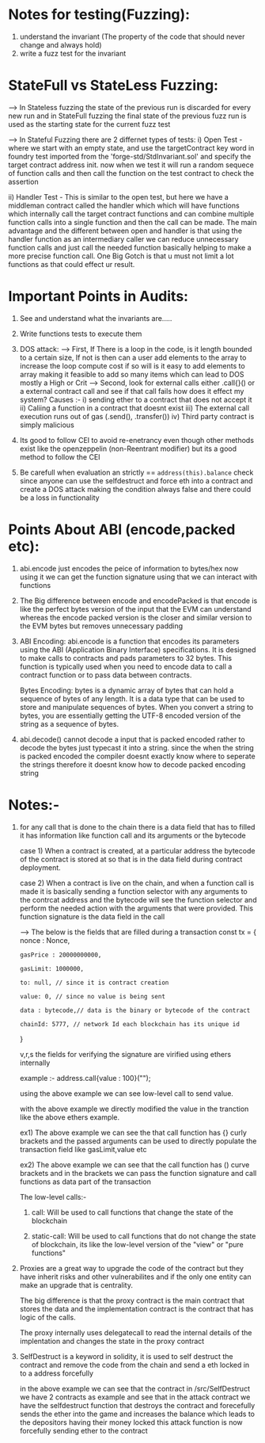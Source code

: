 # Notes for testing(Fuzzing):

1. understand the invariant (The property of the code that should never change and always hold)
2. write a fuzz test for the invariant


# StateFull vs StateLess Fuzzing:

--> In Stateless fuzzing the state of the previous run is discarded for every new run and in StateFull fuzzing the final state of the previous fuzz run is used as the starting state for the current fuzz test

--> In Stateful Fuzzing there are 2 differnet types  of tests:
   i) Open Test - where we start with an empty state, and use the targetContract key word in foundry test imported from the 'forge-std/StdInvariant.sol' and specify the target contract address init. now when we test it will run a random sequece of function calls and then call the function on the test contract to check the assertion 

   ii) Handler Test - This is similar to the open test, but here we have a middleman contract called the handler which which will have functions which internally call the target contract functions and can combine multiple function calls into a single function and then the call can be made. The main advantage and the different between open and handler is that using the handler function as an intermediary caller we can reduce unnecessary function calls and just call the needed function basically helping to make a more precise function call. One Big Gotch is that u must not limit a lot functions as that could effect ur result.

   



# Important Points in Audits:

1. See and understand what the invariants are.....
2. Write functions tests to execute them

3. DOS attack:
   --> First, If There is a loop in the code, is it length bounded to a certain size, If not is then can a user add elements to the array to increase the loop compute cost if so will is it easy to add elements to array making it feasible to add so many items which can lead to DOS
   mostly a High or Crit
   --> Second, look for external calls either .call{}() or a external contract call and see if that call fails how does it effect my system?
   Causes :- i) sending ether to a contract that does not accept it
            ii) Caliing a function in a contract that doesnt exist
           iii) The external call execution runs out of gas (.send(), .transfer())
            iv) Third party contract is simply malicious


4. Its good to follow CEI to avoid re-enetrancy even though other methods exist like the   openzeppelin  (non-Reentrant modifier) but its a good method to follow the CEI 

5. Be carefull when evaluation an strictly == `address(this).balance` check since anyone can use the selfdestruct and force eth into a contract and create a DOS attack making the condition always false and there could be a loss in functionality



# Points About ABI (encode,packed etc):

1. abi.encode just encodes the peice of information to bytes/hex
   now using it we can get the function signature using that we can interact with functions

2. The Big difference between encode and encodePacked is that encode is like
   the perfect bytes version of the input that the EVM can understand whereas the
   encode packed version is the closer and similar version to the EVM bytes but
   removes unnecessary padding

3. ABI Encoding:
   abi.encode is a function that encodes its parameters using the ABI (Application Binary Interface) specifications. It is designed to make calls to contracts and pads parameters to 32 bytes. This function is typically used when you need to encode data to call a contract function or to pass data between contracts.

   Bytes Encoding:
   bytes is a dynamic array of bytes that can hold a sequence of bytes of any length. It is a data type that can be used to store and manipulate sequences of bytes. When you convert a string to bytes, you are essentially getting the UTF-8 encoded version of the string as a sequence of bytes.

4. abi.decode() cannot decode a input that is packed encoded rather to decode the
   bytes just typecast it into a string. since the when the string is
   packed encoded the compiler doesnt exactly know where to seperate the strings
   therefore it doesnt know how to decode packed encoding string



# Notes:-

1.  for any call that is done to the chain there is a data field that has to filled
    it has information like function call and its arguments or the bytecode

    case 1)
    When a contract is created, at a particular address the bytecode of the contract is
    stored at so that is in the data field during contract deployment.

    case 2)
    When a contract is live on the chain, and when a function call is made it is
    basically sending a function selector with any arguments to the contrcat address
    and the bytecode will see the function selector and perform the needed action
    with the arguments that were provided. This function signature is the data field
    in the call

    --> The below is the fields that are filled during a transaction
    const tx = {
        nonce : Nonce,

        gasPrice : 20000000000,

        gasLimit: 1000000,

        to: null, // since it is contract creation

        value: 0, // since no value is being sent

        data : bytecode,// data is the binary or bytecode of the contract

        chainId: 5777, // network Id each blockchain has its unique id

    }

    v,r,s the fields for verifying the signature are virified using ethers internally

    example :- address.call{value : 100}("");

    using the above example we can see low-level call to send value.

    with the above example we directly modified the value in the tranction like the above ethers example.

    ex1) The above example we can see the that call function has {} curly brackets and
    the passed arguments can be used to directly populate the transaction field
    like gasLimit,value etc

    ex2) The above example we can see that the call function has () curve brackets and
    in the brackets we can pass the function signature and call functions as data part of the transaction

    The low-level calls:-

    1. call: Will be used to call functions that change the state of the blockchain

    2. static-call: Will be used to call functions that do not change the state of blockchain, its like the low-level version of the "view" or "pure functions"

1.  Proxies are a great way to upgrade the code of the contract but they have inherit risks and other
    vulnerabilites and if the only one entity can make an upgrade that is centrality.

    The big difference is that the proxy contract is the main contract that stores the data and the
    implementation contract is the contract that has logic of the calls.

    The proxy internally uses delegatecall to read the internal details of the implentation and changes the
    state in the proxy contract

1.  SelfDestruct is a keyword in solidity, it is used to self destruct the contract and 
    remove the code from
    the chain and send a eth locked in to a address forcefully

    in the above example we can see that the contract in /src/SelfDestruct we have 2 contracts as example and see
    that in the attack contract we have the selfdestruct function that destroys the contract and forecefully sends the ether into the game and increases the balance which leads to the depositors having their money locked
    this attack function is now forcefully sending ether to the contract
